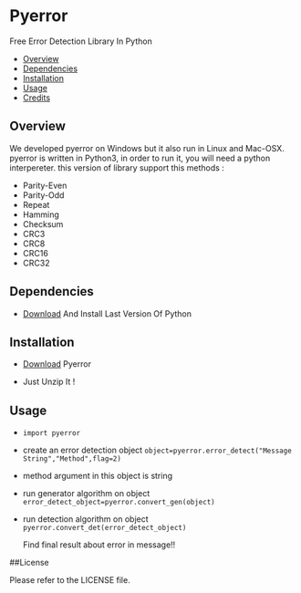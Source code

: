 # Pyerror   

Free Error Detection Library In Python




- [Overview](#overview)
- [Dependencies](#dependencies)
- [Installation](#installation)
- [Usage](#usage)
- [Credits](#credits)


## Overview

We developed pyerror on Windows but it also run in Linux and Mac-OSX.
pyerror is written in Python3, in order to run it, you will need a python interpereter.
this version of library support this methods :

- Parity-Even
- Parity-Odd
- Repeat
- Hamming
- Checksum
- CRC3
- CRC8
- CRC16
- CRC32



## Dependencies

- [Download](https://www.python.org/downloads/) And Install Last Version Of Python 

## Installation

- [Download](https://github.com/sepandhaghighi/pyerror/archive/v1.0.zip) Pyerror

- Just Unzip It !

## Usage

- `import pyerror`

- create an error detection object `object=pyerror.error_detect("Message String","Method",flag=2)`
* method argument in this object is string

- run generator algorithm on object `error_detect_object=pyerror.convert_gen(object)`

- run detection algorithm on object  `pyerror.convert_det(error_detect_object)`


  Find final result about error in message!!



##License

Please refer to the LICENSE file.

